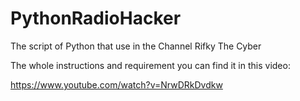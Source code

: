 # PythonRadioHacker
The script of Python that use in the Channel Rifky The Cyber

The whole instructions and requirement you can find it in this video:

https://www.youtube.com/watch?v=NrwDRkDvdkw


